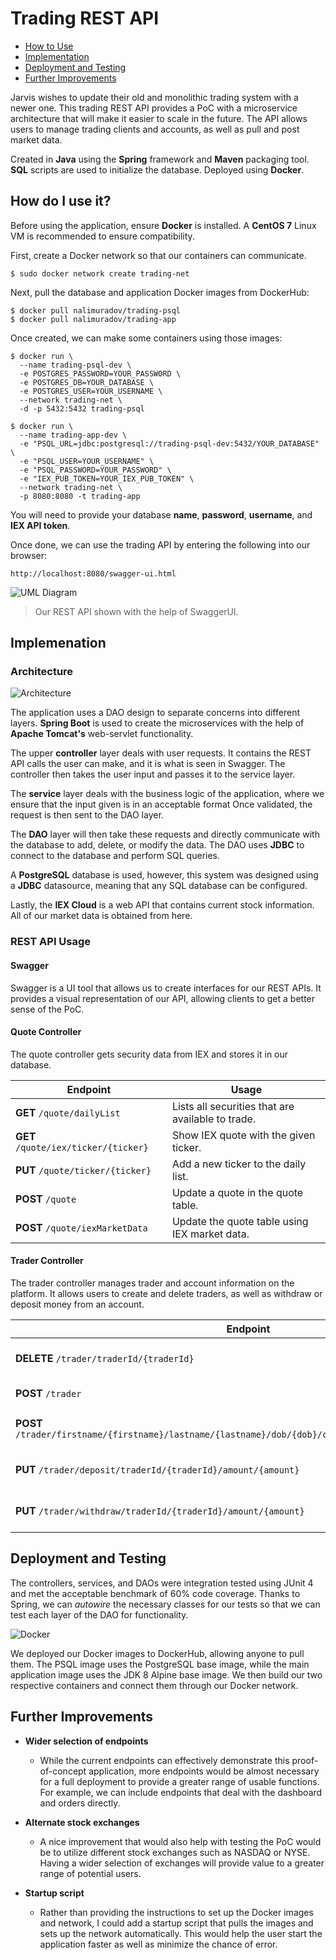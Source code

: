 # Trading REST API

* [How to Use](#how-do-i-use-it?)
* [Implementation](#implementation)
* [Deployment and Testing](#deployment-and-testing)
* [Further Improvements](#further-improvements)

Jarvis wishes to update their old and monolithic trading system with a newer one.
This trading REST API provides a PoC with a microservice architecture that will make it easier to scale in the future.
The API allows users to manage trading clients and accounts, as well as pull and post market data.

Created in **Java** using the **Spring** framework and **Maven** packaging tool. 
**SQL** scripts are used to initialize the database. Deployed using **Docker**.

## How do I use it?

Before using the application, ensure **Docker** is installed. A **CentOS 7** Linux VM is recommended to ensure compatibility.

First, create a Docker network so that our containers can communicate.
```
$ sudo docker network create trading-net
```

Next, pull the database and application Docker images from DockerHub:
```
$ docker pull nalimuradov/trading-psql
$ docker pull nalimuradov/trading-app
```

Once created, we can make some containers using those images:
```
$ docker run \
  --name trading-psql-dev \
  -e POSTGRES_PASSWORD=YOUR_PASSWORD \
  -e POSTGRES_DB=YOUR_DATABASE \
  -e POSTGRES_USER=YOUR_USERNAME \
  --network trading-net \
  -d -p 5432:5432 trading-psql
  
$ docker run \
  --name trading-app-dev \
  -e "PSQL_URL=jdbc:postgresql://trading-psql-dev:5432/YOUR_DATABASE" \
  -e "PSQL_USER=YOUR_USERNAME" \
  -e "PSQL_PASSWORD=YOUR_PASSWORD" \
  -e "IEX_PUB_TOKEN=YOUR_IEX_PUB_TOKEN" \
  --network trading-net \
  -p 8080:8080 -t trading-app
```

You will need to provide your database **name**, **password**, **username**, and **IEX API token**.

Once done, we can use the trading API by entering the following into our browser:

```
http://localhost:8080/swagger-ui.html
```

![UML Diagram](assets/swagger.png)
> Our REST API shown with the help of SwaggerUI.


## Implemenation

### Architecture

![Architecture](assets/architecture.png)

The application uses a DAO design to separate concerns into different layers. **Spring Boot** is used to create the microservices with the help of **Apache Tomcat's** web-servlet functionality.

The upper **controller** layer deals with user requests. 
It contains the REST API calls the user can make, and it is what is seen in Swagger. 
The controller then takes the user input and passes it to the service layer.

The **service** layer deals with the business logic of the application, where we ensure that the input given is in an acceptable format
Once validated, the request is then sent to the DAO layer.

The **DAO** layer will then take these requests and directly communicate with the database to add, delete, or modify the data.
The DAO uses **JDBC** to connect to the database and perform SQL queries.

A **PostgreSQL** database is used, however, this system was designed using a **JDBC** datasource, meaning that any SQL database can be configured.

Lastly, the **IEX Cloud** is a web API that contains current stock information. All of our market data is obtained from here.

### REST API Usage
#### Swagger
Swagger is a UI tool that allows us to create interfaces for our REST APIs. It provides a visual representation of our API, allowing clients to get a better sense of the PoC.

#### Quote Controller

The quote controller gets security data from IEX and stores it in our database.

  | Endpoint  | Usage |
  | ------------- | ------------- |
  | **GET** ```/quote/dailyList``` | Lists all securities that are available to trade. |
  | **GET** ```/quote/iex/ticker/{ticker}``` | Show IEX quote with the given ticker. |
  | **PUT** ```/quote/ticker/{ticker}``` | Add a new ticker to the daily list. |
  | **POST** ```/quote``` | Update a quote in the quote table. |
  | **POST** ```/quote/iexMarketData``` | Update the quote table using IEX market data. |
  
#### Trader Controller

The trader controller manages trader and account information on the platform. It allows users to create and delete traders,
as well as withdraw or deposit money from an account.

  | Endpoint  | Usage |
  | ------------- | ------------- |
  | **DELETE** ```/trader/traderId/{traderId}``` | Delete a trader with a given trader ID. |
  | **POST** ```/trader``` | Create a trader. |
  | **POST** ```/trader/firstname/{firstname}/lastname/{lastname}/dob/{dob}/country/{country}/email/{email}``` | Create a trader with specific characteristics. |
  | **PUT** ```/trader/deposit/traderId/{traderId}/amount/{amount}``` | Deposit money into an account. |
  | **PUT** ```/trader/withdraw/traderId/{traderId}/amount/{amount}``` | Withdraw money from an account. |

## Deployment and Testing

The controllers, services, and DAOs were integration tested using JUnit 4 and met the acceptable benchmark of 60% code coverage.
Thanks to Spring, we can *autowire* the necessary classes for our tests so that we can test each layer of the DAO for functionality.

![Docker](assets/docker.png)

We deployed our Docker images to DockerHub, allowing anyone to pull them. 
The PSQL image uses the PostgreSQL base image, while the main application image uses the JDK 8 Alpine base image.
We then build our two respective containers and connect them through our Docker network.

## Further Improvements

* **Wider selection of endpoints**
    * While the current endpoints can effectively demonstrate this proof-of-concept application, 
      more endpoints would be almost necessary for a full deployment to provide a greater range of usable functions. 
      For example, we can include endpoints that deal with the dashboard and orders directly.
      

* **Alternate stock exchanges**
    * A nice improvement that would also help with testing the PoC would be to utilize different stock exchanges such as NASDAQ or NYSE.
  Having a wider selection of exchanges will provide value to a greater range of potential users.


* **Startup script**
    * Rather than providing the instructions to set up the Docker images and network, I could add a startup script that pulls the 
  images and sets up the network automatically. This would help the user start the application faster as well as minimize the chance of error.
